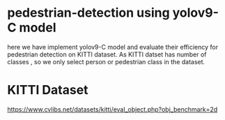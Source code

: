 # pedestrian-detection using yolov9-C model 
here we have implement yolov9-C model and  evaluate their efficiency for pedestrian detection on KITTI dataset. As KITTI datset has number of classes , so we only select person or pedestrian class in the dataset. 
# KITTI Dataset
https://www.cvlibs.net/datasets/kitti/eval_object.php?obj_benchmark=2d
